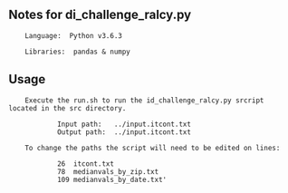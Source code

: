   
## Notes for di_challenge_ralcy.py  
  
        Language:  Python v3.6.3  
  
        Libraries:  pandas & numpy  
  
  
## Usage  
  
  
        Execute the run.sh to run the id_challenge_ralcy.py srcript located in the src directory.  
  
                Input path:   ../input.itcont.txt  
                Output path:  ../input.itcont.txt  
  
        To change the paths the script will need to be edited on lines:  
  
                26  itcont.txt  
                78  medianvals_by_zip.txt  
                109 medianvals_by_date.txt'  
  
